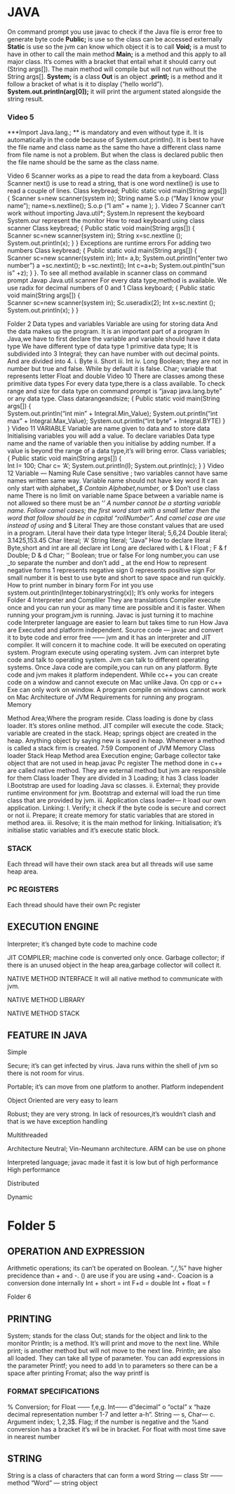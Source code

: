 # JAVA
On command prompt you use javac to check if the Java file is error free to generate byte code
**Public;** is use so the class can be accessed externally
**Static** is use so the jvm can know which object it is to call
**Void;** is a must to have in other to call the main method
**Main;** is a method and this apply to all major class. It’s comes with a bracket that entail what it should carry out (String args[]). The main method will compile but will not run without the String args[].
**System;** is a class
**Out** is an object
**.printl;** is a method and it follow a bracket of what is it to display (“hello world”).
**System.out.println(arg[0]);** it will print the argument stated alongside the string result.

### Video 5
***Import Java.lang.; ** is mandatory and even without type it. It is automatically in the code because of System.out.println().
It is best to have the file name and class name as the same tho have a different class name from file name is not a problem.
But when the class is declared public then the file name should be the same as the class name.

Video 6
Scanner works as a pipe to read the data from a keyboard.
Class Scanner
next() is use to read a string, that is one word
nextline() is use to read a couple of lines.
Class keybread;
Public static void main(String args[])
{        Scanner s=new scanner(system in);
String name
S.o.p (“May I know your name”);
name=s.nextline();
S.o.p (“I am” + name );
}.
Video 7
Scanner can’t work without importing Java.util*;
System.ln represent the keyboard
System.our represent the monitor
How to read keyboard using class scanner
Class keybread;
{
Public static void main(String args[])
{       
Scanner sc=new scanner(system in);
String x=sc.nextline ();
System.out.println(x);
}
}
Exceptions are runtime errors
For adding two numbers
Class keybread;
{
Public static void main(String args[])
{       
Scanner sc=new scanner(system in);
Int= a,b;
System.out.println(“enter two number”)
a =sc.nextint();
b =sc.nextint();
Int c=a+b;
System.out.pintln(“sun is” +z);
}
}.
To see all method available in scanner class on command prompt
Javap Java.util.scanner
For every data type,method is available.
We use radix for decimal numbers of 0 and 1
Class keyboard;
{
Public static void main(String args[])
{       
Scanner sc=new scanner(system in);
Sc.useradix(2);
Int x=sc.nextint ();
System.out.println(x);
}
}

Folder 2
Data types and variables
Variable are using for storing data
And the data makes up the program. It is an important part of a program
In Java,we have to first declare the variable and variable should have it data type
We have different type of data type
1 primitive data type;
It is subdivided into 3
Integral; they can have number with out decimal points. And are divided into 4.          i. Byte ii. Short iii. Int iv. Long
Boolean; they are not in number but true and false. While by default it is false.
Char; variable that represents letter
Float and double
Video 10
There are classes among these primitive data types
For every data type,there is a class available.
To check range and size for data type on command prompt is “javap java.lang.byte” or any data type.
Class datarangeandsize;
{
Public static void main(String args[])
{       
System.out.println(“int min” + Integral.Min_Value);
System.out.println(“int max” + Integral.Max_Value);
System.out.println(“int byte” + Integral.BYTE)
}
}
Video 11
VARIABLE
Variable are name given to data and to store data
Initialising variables you will add a value.
To declare variables
Data type name and the name of variable then you initialise by adding number.
If a value is beyond the range of a data type,it’s will bring error.
Class variables;
{
Public static void main(String args[])
{       
Int I= 100;
Char c= ‘A’;
System.out.println(I);
System.out.println(c);
}
}
Video 12
Variable — Naming Rule
Case sensitive ; two variables cannot have same names written same way.
Variable name should not have key word
It can only start with alphabet,_,$
Contain Alphabet,number,_ or $
Don’t use class name
There is no limit on variable name
Space between a variable name is not allowed so there must be an ‘_’
A number cannot be a starting variable name.
Follow camel cases; the first word start with a small letter then the word that follow should be in capital “rollNumber”. And camel case are use instead of using_ and $
Literal
They are those constant values that are used in a program.
Literal have their data type
Integer literal; 5,6,24
Double literal; 3.1425,153.45
Char literal; ‘A’
String literal; “Java”
How to declare literal
Byte,short and int are all declare int
Long are declared with L & l
Float ; F & f
Double; D & d
Char; ‘’
Boolean; true or false
For long number,you can use _to separate the number and don’t add _ at the end
How to represent negative forms
1 represents negative sign
0 represents positive sign
For small number it is best to use byte and short to save space and run quickly.
How to print number in binary form
For int you use system.out.println(Integer.tobinarystring(x));
It’s only works for integers
Folder 4
Interpreter and Compliler
They are translations
Compiler execute once and you can run your as many time are possible and it is faster. When running your program,jvm is running.
Javac is just turning it to machine code
Interpreter language are easier to learn but takes time to run
How Java are Executed and platform independent.
Source code — javac and convert it to byte code and error free —— jvm and it has an interpreter and JIT compiler. It will concern it to  machine code. It will be executed on operating system. Program execute using operating system. Jvm can interpret byte code and talk to operating system.
Jvm can talk to different operating systems. Once Java code are compile,you can run on any platform. Byte code and jvm makes it platform independent.
While cc++ you can create code on a window and cannot execute on Mac unlike Java.
On cpp or c++
Exe can only work on window. A program compile on windows cannot work on Mac
Architecture of JVM
Requirements for running any program.
Memory

Method Area;Where the program reside. Class loading is done by class loader. It’s stores online method. JIT compiler will execute the code.
Stack; variable are created in the stack.
Heap; springs object are created in the heap. Anything object by saying new is saved in heap. Whenever a method is called a stack firm is created.
7:59
Component of JVM Memory
Class loader
Stack
Heap
Method area
Execution engine; Garbage collector take object that are not used in heap.javac
Pc register
The method done in c++ are called native method. They are external method but jvm are responsible for them
Class loader
They are divided in 3
Loading; it has 3 class loader I.Bootstrap are used for loading Java sc classes. ii. External; they provide runtime environment for jvm. Bootstrap and external will load the run time class that are provided by jvm. iii. Application class loader— it load our own application.
Linking: I. Verify; it check if the byte code is secure and correct or not ii. Prepare; it create memory for static variables that are stored in method area. iii. Resolve; it is the main method for linking.
Initialisation; it’s initialise static variables and it’s execute static block.
### STACK
Each thread will have their own stack area but all threads will use same heap area.

### PC REGISTERS
Each thread should have their own Pc register

## EXECUTION ENGINE

Interpreter; it’s changed byte code to machine code

JIT COMPILER; machine code is converted only once.
Garbage collector; if there is an unused object in the heap area,garbage collector will collect it.

NATIVE METHOD INTERFACE
It will all native method to communicate with jvm.

NATIVE METHOD LIBRARY

NATIVE METHOD STACK

## FEATURE IN JAVA

Simple

Secure; it’s can get infected by virus. Java  runs within the shell of jvm so there is not room for virus.

Portable; it’s can move from one platform to another. Platform independent

Object Oriented are very easy to learn

Robust; they are very strong. In lack of resources,it’s wouldn’t clash and that is we have exception handling

Multithreaded

Architecture Neutral; Vin-Neumann architecture. ARM can be use on phone

Interpreted language; javac made it fast it is low but of high performance
High performance

Distributed

Dynamic


# Folder 5
## OPERATION AND EXPRESSION

Arithmetic operations; its can’t be operated on Boolean. “,/,%” have higher precidence than + and -. () are use if you are using +and-.
Coacion is a conversion done internally
Int + short = int
F+d  = double
Int + float = f


Folder 6
## PRINTING
System; stands for the class
Out; stands for the object and link to the monitor
Println; is a method. It’s will print and move to the next line.
While print; is another method but will not move to the next line.
Println; are also all loaded. They can take all type of parameter.
You can add expressions in the parameter
Printf; you need to add \n to parameters so there can be a space after printing
Fromat; also the way printf is

### FORMAT SPECIFICATIONS
%
Conversion; for Float —— f,e,g. Int—— d”decimal” o “octal” x “haze decimal representation number 1-7 and letter a-h”. String — s, Char— c.
Argument index; 1$,2$,3$.
Flag; if the number is negative and the %and conversion has a bracket it’s wil be in bracket. For float with most time save in nearest number

## STRING
String is a class of characters that can form a word
String — class
Str —— method
“Word” — string object
